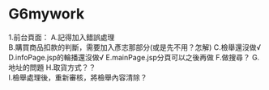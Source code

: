 # G6mywork

1.前台頁面：
A.記得加入錯誤處理		
B.購買商品扣款的判斷，需要加入彥志那部分(或是先不用？怎解)
C.檢舉還沒做√
D.infoPage.jsp的輪播還沒做√
E.mainPage.jsp分頁可以之後再做
F.做搜尋？
G.地址的問題
H.取貨方式？？	
I.檢舉處理後，重新審核，將檢舉內容清除？
